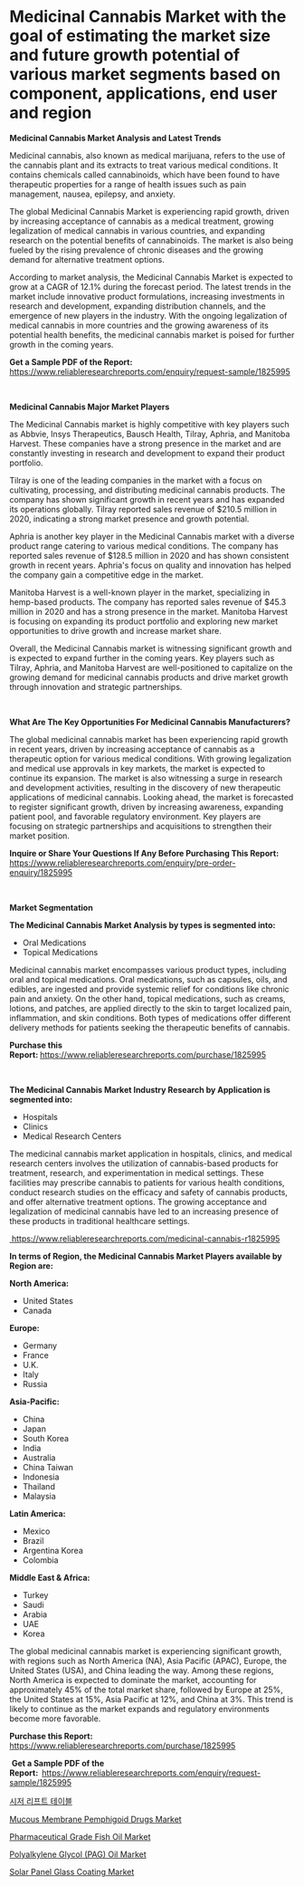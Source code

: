 <p><h1>Medicinal Cannabis Market with the goal of estimating the market size and future growth potential of various market segments based on component, applications, end user and region</h1></p><p><strong>Medicinal Cannabis Market Analysis and Latest Trends</strong></p>
<p><p>Medicinal cannabis, also known as medical marijuana, refers to the use of the cannabis plant and its extracts to treat various medical conditions. It contains chemicals called cannabinoids, which have been found to have therapeutic properties for a range of health issues such as pain management, nausea, epilepsy, and anxiety.</p><p>The global Medicinal Cannabis Market is experiencing rapid growth, driven by increasing acceptance of cannabis as a medical treatment, growing legalization of medical cannabis in various countries, and expanding research on the potential benefits of cannabinoids. The market is also being fueled by the rising prevalence of chronic diseases and the growing demand for alternative treatment options.</p><p>According to market analysis, the Medicinal Cannabis Market is expected to grow at a CAGR of 12.1% during the forecast period. The latest trends in the market include innovative product formulations, increasing investments in research and development, expanding distribution channels, and the emergence of new players in the industry. With the ongoing legalization of medical cannabis in more countries and the growing awareness of its potential health benefits, the medicinal cannabis market is poised for further growth in the coming years.</p></p>
<p><strong>Get a Sample PDF of the Report:&nbsp;</strong> <a href="https://www.reliableresearchreports.com/enquiry/request-sample/1825995">https://www.reliableresearchreports.com/enquiry/request-sample/1825995</a></p>
<p>&nbsp;</p>
<p><strong>Medicinal Cannabis Major Market Players</strong></p>
<p><p>The Medicinal Cannabis market is highly competitive with key players such as Abbvie, Insys Therapeutics, Bausch Health, Tilray, Aphria, and Manitoba Harvest. These companies have a strong presence in the market and are constantly investing in research and development to expand their product portfolio.</p><p>Tilray is one of the leading companies in the market with a focus on cultivating, processing, and distributing medicinal cannabis products. The company has shown significant growth in recent years and has expanded its operations globally. Tilray reported sales revenue of $210.5 million in 2020, indicating a strong market presence and growth potential.</p><p>Aphria is another key player in the Medicinal Cannabis market with a diverse product range catering to various medical conditions. The company has reported sales revenue of $128.5 million in 2020 and has shown consistent growth in recent years. Aphria's focus on quality and innovation has helped the company gain a competitive edge in the market.</p><p>Manitoba Harvest is a well-known player in the market, specializing in hemp-based products. The company has reported sales revenue of $45.3 million in 2020 and has a strong presence in the market. Manitoba Harvest is focusing on expanding its product portfolio and exploring new market opportunities to drive growth and increase market share.</p><p>Overall, the Medicinal Cannabis market is witnessing significant growth and is expected to expand further in the coming years. Key players such as Tilray, Aphria, and Manitoba Harvest are well-positioned to capitalize on the growing demand for medicinal cannabis products and drive market growth through innovation and strategic partnerships.</p></p>
<p>&nbsp;</p>
<p><strong>What Are The Key Opportunities For Medicinal Cannabis Manufacturers?</strong></p>
<p><p>The global medicinal cannabis market has been experiencing rapid growth in recent years, driven by increasing acceptance of cannabis as a therapeutic option for various medical conditions. With growing legalization and medical use approvals in key markets, the market is expected to continue its expansion. The market is also witnessing a surge in research and development activities, resulting in the discovery of new therapeutic applications of medicinal cannabis. Looking ahead, the market is forecasted to register significant growth, driven by increasing awareness, expanding patient pool, and favorable regulatory environment. Key players are focusing on strategic partnerships and acquisitions to strengthen their market position.</p></p>
<p><strong>Inquire or Share Your Questions If Any Before Purchasing This Report:</strong> <a href="https://www.reliableresearchreports.com/enquiry/pre-order-enquiry/1825995">https://www.reliableresearchreports.com/enquiry/pre-order-enquiry/1825995</a></p>
<p>&nbsp;</p>
<p><strong>Market Segmentation</strong></p>
<p><strong>The Medicinal Cannabis Market Analysis by types is segmented into:</strong></p>
<p><ul><li>Oral Medications</li><li>Topical Medications</li></ul></p>
<p><p>Medicinal cannabis market encompasses various product types, including oral and topical medications. Oral medications, such as capsules, oils, and edibles, are ingested and provide systemic relief for conditions like chronic pain and anxiety. On the other hand, topical medications, such as creams, lotions, and patches, are applied directly to the skin to target localized pain, inflammation, and skin conditions. Both types of medications offer different delivery methods for patients seeking the therapeutic benefits of cannabis.</p></p>
<p><strong>Purchase this Report:&nbsp;</strong><a href="https://www.reliableresearchreports.com/purchase/1825995">https://www.reliableresearchreports.com/purchase/1825995</a></p>
<p>&nbsp;</p>
<p><strong>The Medicinal Cannabis Market Industry Research by Application is segmented into:</strong></p>
<p><ul><li>Hospitals</li><li>Clinics</li><li>Medical Research Centers</li></ul></p>
<p><p>The medicinal cannabis market application in hospitals, clinics, and medical research centers involves the utilization of cannabis-based products for treatment, research, and experimentation in medical settings. These facilities may prescribe cannabis to patients for various health conditions, conduct research studies on the efficacy and safety of cannabis products, and offer alternative treatment options. The growing acceptance and legalization of medicinal cannabis have led to an increasing presence of these products in traditional healthcare settings.</p></p>
<p><a href="https://www.reliableresearchreports.com/medicinal-cannabis-r1825995">&nbsp;https://www.reliableresearchreports.com/medicinal-cannabis-r1825995</a></p>
<p><strong>In terms of Region, the Medicinal Cannabis Market Players available by Region are:</strong></p>
<p>
    <p> <strong> North America: </strong>
        <ul>
            <li>United States</li>
            <li>Canada</li>
        </ul>
        </p> 
    <p> <strong> Europe: </strong>
        <ul>
            <li>Germany</li>
            <li>France</li>
            <li>U.K.</li>
            <li>Italy</li>
            <li>Russia</li>
        </ul>
        </p> 
    <p> <strong> Asia-Pacific: </strong>
        <ul>
            <li>China</li>
            <li>Japan</li>
            <li>South Korea</li>
            <li>India</li>
            <li>Australia</li>
            <li>China Taiwan</li>
            <li>Indonesia</li>
            <li>Thailand</li>
            <li>Malaysia</li>
        </ul>
        </p> 
    <p> <strong> Latin America: </strong>
        <ul>
            <li>Mexico</li>
            <li>Brazil</li>
            <li>Argentina Korea</li>
            <li>Colombia</li>
        </ul>
        </p> 
    <p> <strong> Middle East & Africa: </strong>
        <ul>
            <li>Turkey</li>
            <li>Saudi</li>
            <li>Arabia</li>
            <li>UAE</li>
            <li>Korea</li>
        </ul>
    </p>
    </p>
<p><p>The global medicinal cannabis market is experiencing significant growth, with regions such as North America (NA), Asia Pacific (APAC), Europe, the United States (USA), and China leading the way. Among these regions, North America is expected to dominate the market, accounting for approximately 45% of the total market share, followed by Europe at 25%, the United States at 15%, Asia Pacific at 12%, and China at 3%. This trend is likely to continue as the market expands and regulatory environments become more favorable.</p></p>
<p><strong>Purchase this Report: </strong><a href="https://www.reliableresearchreports.com/purchase/1825995">https://www.reliableresearchreports.com/purchase/1825995</a></p>
<p>&nbsp;<strong>Get a Sample PDF of the Report:&nbsp;&nbsp;</strong><a href="https://www.reliableresearchreports.com/enquiry/request-sample/1825995">https://www.reliableresearchreports.com/enquiry/request-sample/1825995</a></p>
<p><strong></strong></p>
<p><p><a href="https://github.com/fernandotryO5lson96765/Market-Research-Report-List-1/blob/main/676662857480.md">시저 리프트 테이블</a></p><p><a href="https://github.com/dx0328/Market-Research-Report-List-2/blob/main/mucous-membrane-pemphigoid-drugs-market.md">Mucous Membrane Pemphigoid Drugs Market</a></p><p><a href="https://github.com/Glendatilghmankmgz0rbhwpy/Market-Research-Report-List-2/blob/main/pharmaceutical-grade-fish-oil-market.md">Pharmaceutical Grade Fish Oil Market</a></p><p><a href="https://issuu.com/reportprime-2/docs/polyalkylene-glycol-pag-oil-market-size-2030.pptx">Polyalkylene Glycol (PAG) Oil Market</a></p><p><a href="https://issuu.com/reportprime-2/docs/solar-panel-glass-coating-market-size-2030.pptx">Solar Panel Glass Coating Market</a></p></p>